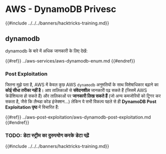 # AWS - DynamoDB Privesc

{{#include ../../../banners/hacktricks-training.md}}

## dynamodb

dynamodb के बारे में अधिक जानकारी के लिए देखें:

{{#ref}}
../aws-services/aws-dynamodb-enum.md
{{#endref}}

### Post Exploitation

जितना मुझे पता है, AWS में केवल कुछ AWS `dynamodb` अनुमतियों के साथ विशेषाधिकार बढ़ाने का **कोई सीधा तरीका नहीं है**। आप तालिकाओं से **संवेदनशील** जानकारी पढ़ सकते हैं (जिसमें AWS क्रेडेंशियल्स हो सकते हैं) और तालिकाओं पर **जानकारी लिख सकते हैं** (जो अन्य कमजोरियों को ट्रिगर कर सकता है, जैसे कि लैम्ब्डा कोड इंजेक्शन...) लेकिन ये सभी विकल्प पहले से ही **DynamoDB Post Exploitation पृष्ठ** में विचारित हैं:

{{#ref}}
../aws-post-exploitation/aws-dynamodb-post-exploitation.md
{{#endref}}

### TODO: डेटा स्ट्रीम का दुरुपयोग करके डेटा पढ़ें

{{#include ../../../banners/hacktricks-training.md}}
